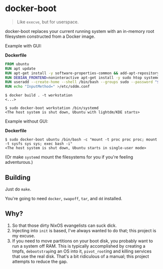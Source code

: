 # docker-boot

> Like `execve`, but for userspace.

docker-boot replaces your current running system with an in-memory root filesystem constructed from a Docker image.

Example with GUI:

**Dockerfile**

```dockerfile
FROM ubuntu
RUN apt update
RUN apt-get install -y software-properties-common && add-apt-repository ppa:mozillateam/ppa
RUN DEBIAN_FRONTEND=noninteractive apt-get install -y sudo htop systemd sddm kde-plasma-desktop firefox-esr
RUN useradd --create-home --shell /bin/bash --groups sudo --password "$(perl -e "print crypt('cutie', 'sa');")" --user-group purplesyringa
RUN echo "InputMethod=" >/etc/sddm.conf
```

```shell
$ docker build . -t workstation
<...>

$ sudo docker-boot workstation /bin/systemd
<The host system is shut down, Ubuntu with lightdm/KDE starts>
```

Example without GUI:

**Dockerfile**

```shell
$ sudo docker-boot ubuntu /bin/bash -c "mount -t proc proc proc; mount -t sysfs sys sys; exec bash -i"
<The host system is shut down, Ubuntu starts in single-user mode>
```

(Or make `systemd` mount the filesystems for you if you're feeling adventurous.)


## Building

Just do `make`.

You're going to need `docker`, `swapoff`, `tar`, and `dd` installed.


## Why?

1. So that those dirty NixOS evangelists can suck dick.
2. Injecting into `init` is based, I've always wanted to do that; this project is my excuse.
3. If you need to move partitions on your boot disk, you probably want to run a system off RAM. This is typically accomplished by creating a tmpfs, `debootstrap`ing an OS into it, `pivot_root`ing and killing services that use the real disk. That's a bit ridiculous of a manual; this project attempts to reduce the gap.
